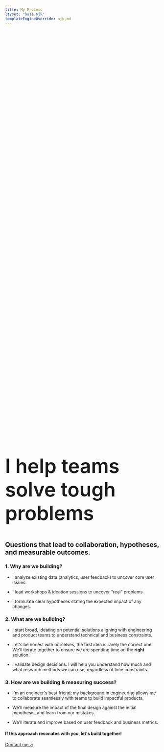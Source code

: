 ```yaml
---
title: My Process
layout: "base.njk"
templateEngineOverride: njk,md
---
```

<div id="process" class="fade-in">
<section>
<h1 style="font-size:4rem; font-weight: 600; margin-top:35vh">I help teams solve tough problems</h1>

## Questions that lead to collaboration, hypotheses, and measurable outcomes.
</section>
<section>

### 1. Why are we building?

- I analyze existing data (analytics, user feedback) to uncover core user issues.

- I lead workshops & ideation sessions to uncover "real" problems.

- I formulate clear hypotheses stating the expected impact of any changes.
</section>
<section>

### 2. What are we building?

- I start broad, ideating on potential solutions aligning with engineering and product teams to understand technical and business constraints.

- Let's be honest with ourselves, the first idea is rarely the correct one. We'll iterate together to ensure we are spending time on the **right** solution.

- I validate design decisions. I will help you understand how much and what research methods we can use, regardless of time constraints.
</section>
<section>

### 3. How are we building & measuring success?

- I'm an engineer's best friend; my background in engineering allows me to collaborate seamlessly with teams to build impactful products.

- We'll measure the impact of the final design against the initial hypothesis, and learn from our mistakes.

- We'll iterate and improve based on user feedback and business metrics.
</section>
<section>

#### If this approach resonates with you, let's build together!
<a href="mailto:derekonay@gmail.com">Contact me &#8599;</a>
</section>
</div>